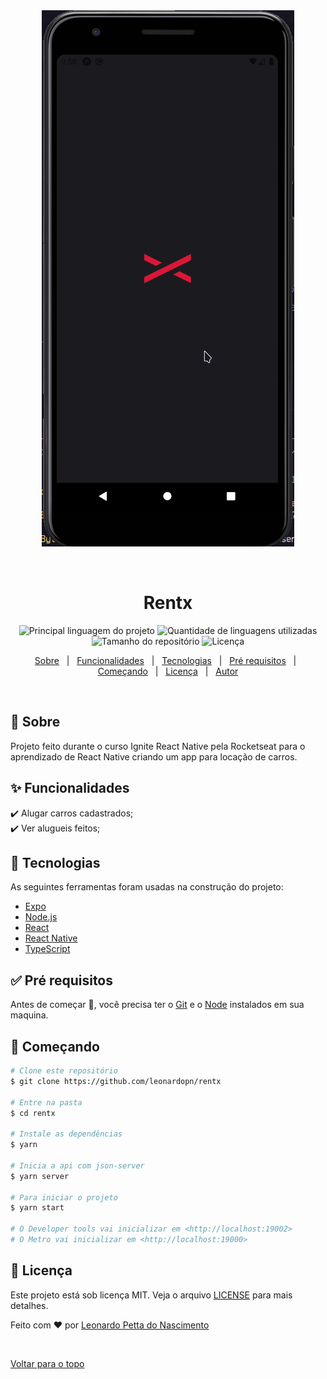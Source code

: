 <div align="center" id="top">
  <img src="./.github/app.gif" alt="Rentx" />

  &#xa0;
</div>

<h1 align="center">Rentx</h1>

<p align="center">
  <img alt="Principal linguagem do projeto" src="https://img.shields.io/github/languages/top/leonardopn/rentx?color=56BEB8">

  <img alt="Quantidade de linguagens utilizadas" src="https://img.shields.io/github/languages/count/leonardopn/rentx?color=56BEB8">

  <img alt="Tamanho do repositório" src="https://img.shields.io/github/repo-size/leonardopn/rentx?color=56BEB8">

  <img alt="Licença" src="https://img.shields.io/github/license/leonardopn/rentx?color=56BEB8">

  <!-- <img alt="Github issues" src="https://img.shields.io/github/issues/leonardopn/rentx?color=56BEB8" /> -->

  <!-- <img alt="Github forks" src="https://img.shields.io/github/forks/leonardopn/rentx?color=56BEB8" /> -->

  <!-- <img alt="Github stars" src="https://img.shields.io/github/stars/leonardopn/rentx?color=56BEB8" /> -->
</p>

<!-- Status -->

<!-- <h4 align="center"> 
	🚧  Rentx 🚀 Em construção...  🚧
</h4> 

<hr> -->

<p align="center">
  <a href="#dart-sobre">Sobre</a> &#xa0; | &#xa0;
  <a href="#sparkles-funcionalidades">Funcionalidades</a> &#xa0; | &#xa0;
  <a href="#rocket-tecnologias">Tecnologias</a> &#xa0; | &#xa0;
  <a href="#white_check_mark-pré-requisitos">Pré requisitos</a> &#xa0; | &#xa0;
  <a href="#checkered_flag-começando">Começando</a> &#xa0; | &#xa0;
  <a href="#memo-licença">Licença</a> &#xa0; | &#xa0;
  <a href="https://github.com/leonardopn" target="_blank">Autor</a>
</p>

<br>

## :dart: Sobre ##

Projeto feito durante o curso Ignite React Native pela Rocketseat para o aprendizado de React Native criando um app para locação de carros.

## :sparkles: Funcionalidades ##

:heavy_check_mark: Alugar carros cadastrados;\
:heavy_check_mark: Ver alugueis feitos;

## :rocket: Tecnologias ##

As seguintes ferramentas foram usadas na construção do projeto:

- [Expo](https://expo.io/)
- [Node.js](https://nodejs.org/en/)
- [React](https://pt-br.reactjs.org/)
- [React Native](https://reactnative.dev/)
- [TypeScript](https://www.typescriptlang.org/)

## :white_check_mark: Pré requisitos ##

Antes de começar :checkered_flag:, você precisa ter o [Git](https://git-scm.com) e o [Node](https://nodejs.org/en/) instalados em sua maquina.

## :checkered_flag: Começando ##

```bash
# Clone este repositório
$ git clone https://github.com/leonardopn/rentx

# Entre na pasta
$ cd rentx

# Instale as dependências
$ yarn

# Inicia a api com json-server
$ yarn server

# Para iniciar o projeto
$ yarn start

# O Developer tools vai inicializar em <http://localhost:19002>
# O Metro vai inicializar em <http://localhost:19000>
```

## :memo: Licença ##

Este projeto está sob licença MIT. Veja o arquivo [LICENSE](LICENSE.md) para mais detalhes.

Feito com :heart: por <a href="https://github.com/leonardopn" target="_blank">Leonardo Petta do Nascimento</a>

&#xa0;

<a href="#top">Voltar para o topo</a>
